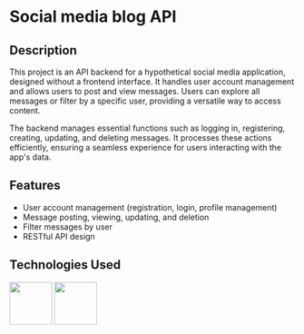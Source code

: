 # Social media blog API

## Description

This project is an API backend for a hypothetical social media application, designed without a frontend interface. It handles user account management and allows users to post and view messages. Users can explore all messages or filter by a specific user, providing a versatile way to access content.

The backend manages essential functions such as logging in, registering, creating, updating, and deleting messages. It processes these actions efficiently, ensuring a seamless experience for users interacting with the app's data.

## Features

- User account management (registration, login, profile management)
- Message posting, viewing, updating, and deletion
- Filter messages by user
- RESTful API design

## Technologies Used

<img src="https://cdn.jsdelivr.net/gh/devicons/devicon@latest/icons/java/java-original.svg" width="75" />
<img src="https://cdn.jsdelivr.net/gh/devicons/devicon@latest/icons/postgresql/postgresql-original.svg" width="75" />